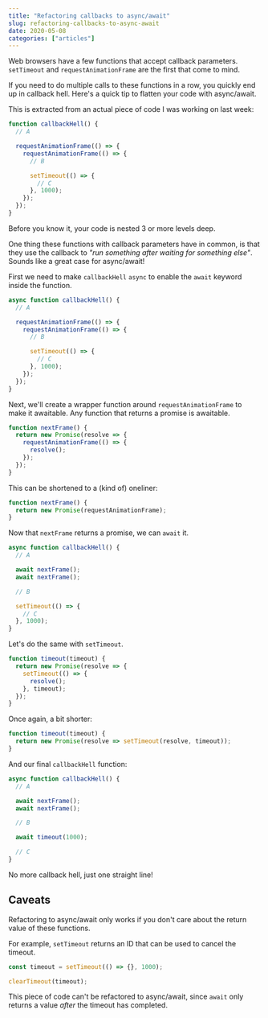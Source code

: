 ```yaml
---
title: "Refactoring callbacks to async/await"
slug: refactoring-callbacks-to-async-await
date: 2020-05-08
categories: ["articles"]
---
```


Web browsers have a few functions that accept callback parameters. `setTimeout` and `requestAnimationFrame` are the first that come to mind.

If you need to do multiple calls to these functions in a row, you quickly end up in callback hell. Here's a quick tip to flatten your code with async/await.

<!--more-->

This is extracted from an actual piece of code I was working on last week:

```js
function callbackHell() {
  // A

  requestAnimationFrame(() => {
    requestAnimationFrame(() => {
      // B

      setTimeout(() => {
        // C
      }, 1000);
    });
  });
}
```

Before you know it, your code is nested 3 or more levels deep.

One thing these functions with callback parameters have in common, is that they use the callback to _"run something after waiting for something else"_. Sounds like a great case for async/await!

First we need to make `callbackHell` `async` to enable the `await` keyword inside the function.

```js {hl_lines=["1"]}
async function callbackHell() {
  // A

  requestAnimationFrame(() => {
    requestAnimationFrame(() => {
      // B

      setTimeout(() => {
        // C
      }, 1000);
    });
  });
}
```

Next, we'll create a wrapper function around `requestAnimationFrame` to make it awaitable. Any function that returns a promise is awaitable.

```js
function nextFrame() {
  return new Promise(resolve => {
    requestAnimationFrame(() => {
      resolve();
    });
  });
}
```

This can be shortened to a (kind of) oneliner:

```js {hl_lines=["2"]}
function nextFrame() {
  return new Promise(requestAnimationFrame);
}
```

Now that `nextFrame` returns a promise, we can `await` it.

```js {hl_lines=["4", "5"]}
async function callbackHell() {
  // A

  await nextFrame();
  await nextFrame();

  // B

  setTimeout(() => {
    // C
  }, 1000);
}
```

Let's do the same with `setTimeout`.

```js
function timeout(timeout) {
  return new Promise(resolve => {
    setTimeout(() => {
      resolve();
    }, timeout);
  });
}
```

Once again, a bit shorter:

```js {hl_lines=["2"]}
function timeout(timeout) {
  return new Promise(resolve => setTimeout(resolve, timeout));
}
```

And our final `callbackHell` function:

```js {hl_lines=["9"]}
async function callbackHell() {
  // A

  await nextFrame();
  await nextFrame();

  // B

  await timeout(1000);

  // C
}
```

No more callback hell, just one straight line!

## Caveats

Refactoring to async/await only works if you don't care about the return value of these functions.

For example, `setTimeout` returns an ID that can be used to cancel the timeout.

```js
const timeout = setTimeout(() => {}, 1000);

clearTimeout(timeout);
```

This piece of code can't be refactored to async/await, since `await` only returns a value _after_ the timeout has completed.
